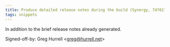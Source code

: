 ```yaml
---
title: Produce detailed release notes during the build (Synergy, 74f817b)
tags: snippets
---
```


In addition to the brief release notes already generated.

Signed-off-by: Greg Hurrell &lt;greg@hurrell.net&gt;
